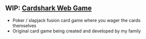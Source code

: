 ## WIP: [Cardshark Web Game](https://danielmarkjones.com/cardshark)
* Poker / slapjack fusion card game where you wager the cards themselves
* Original card game being created and developed by my family